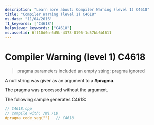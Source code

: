 ```yaml
---
description: "Learn more about: Compiler Warning (level 1) C4618"
title: "Compiler Warning (level 1) C4618"
ms.date: "11/04/2016"
f1_keywords: ["C4618"]
helpviewer_keywords: ["C4618"]
ms.assetid: 6ff10d0a-6d5b-4373-8196-1d57bb6b1611
---
```

# Compiler Warning (level 1) C4618

> pragma parameters included an empty string; pragma ignored

A null string was given as an argument to a **#pragma**.

The pragma was processed without the argument.

The following sample generates C4618:

```cpp
// C4618.cpp
// compile with: /W1 /LD
#pragma code_seg("")   // C4618
```
